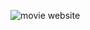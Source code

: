 ![movie website](https://user-images.githubusercontent.com/75903935/198702814-4fb0fc87-0240-48cc-b082-bec0cb49aef6.png)
